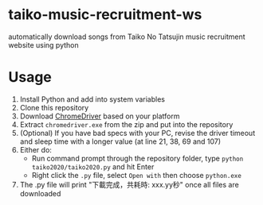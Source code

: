 # taiko-music-recruitment-ws
automatically download songs from Taiko No Tatsujin music recruitment website using python

# Usage
1. Install Python and add into system variables
2. Clone this repository
3. Download [ChromeDriver](https://googlechromelabs.github.io/chrome-for-testing/) based on your platform
4. Extract `chromedriver.exe` from the zip and put into the repository
5. (Optional) If you have bad specs with your PC, revise the driver timeout and sleep time with a longer value (at line 21, 38, 69 and 107)
6. Either do:
    - Run command prompt through the repository folder, type `python taiko2020/taiko2020.py` and hit Enter
    - Right click the `.py` file, select `Open with` then choose `python.exe`
7. The .py file will print "下載完成，共耗時: xxx.yy秒" once all files are downloaded
